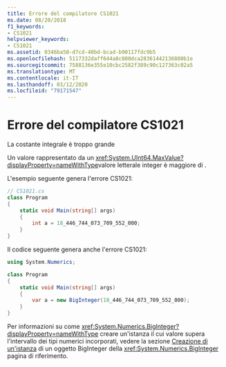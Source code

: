 ```yaml
---
title: Errore del compilatore CS1021
ms.date: 08/20/2018
f1_keywords:
- CS1021
helpviewer_keywords:
- CS1021
ms.assetid: 0346ba58-d7cd-40bd-bcad-b90117fdc9b5
ms.openlocfilehash: 5117332daff644a8c800dca28361442136880b1e
ms.sourcegitcommit: 7588136e355e10cbc2582f389c90c127363c02a5
ms.translationtype: MT
ms.contentlocale: it-IT
ms.lasthandoff: 03/12/2020
ms.locfileid: "79171547"
---
```

# <a name="compiler-error-cs1021"></a>Errore del compilatore CS1021

La costante integrale è troppo grande  
  
Un valore rappresentato da un <xref:System.UInt64.MaxValue?displayProperty=nameWithType>valore letterale integer è maggiore di .  
  
L'esempio seguente genera l'errore CS1021:  

```csharp
// CS1021.cs  
class Program
{
    static void Main(string[] args)
    {
        int a = 18_446_744_073_709_552_000;
    }
}  
```

Il codice seguente genera anche l'errore CS1021:

```csharp
using System.Numerics;

class Program
{
    static void Main(string[] args)
    {
        var a = new BigInteger(18_446_744_073_709_552_000);
    }
}
```

Per informazioni su come <xref:System.Numerics.BigInteger?displayProperty=nameWithType> creare un'istanza il cui valore supera l'intervallo dei tipi numerici incorporati, vedere la sezione [Creazione di un'istanza](https://docs.microsoft.com/dotnet/api/System.Numerics.BigInteger#instantiating-a-biginteger-object) di un oggetto BigInteger della <xref:System.Numerics.BigInteger> pagina di riferimento.
